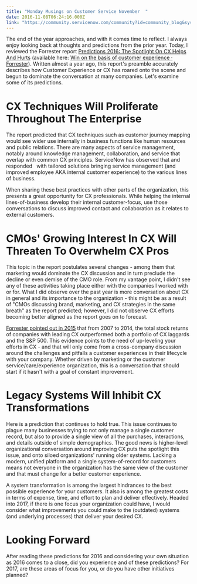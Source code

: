 ```yaml
---
title: "Monday Musings on Customer Service November  "
date: 2016-11-08T06:24:16.000Z
link: "https://community.servicenow.com/community?id=community_blog&sys_id=e09ceae1dbd0dbc01dcaf3231f961937"
---
```

<p>The end of the year approaches, and with it comes time to reflect. I always enjoy looking back at thoughts and predictions from the prior year. Today, I reviewed the Forrester report <span style="text-decoration: underline;">Predictions 2016: The Spotlight On CX Helps And Hurts</span> (available here: <a href="https://go.forrester.com/research/cx/" title="https://go.forrester.com/research/cx/">Win on the basis of customer experience  · Forrester</a>). Written almost a year ago, this report's preamble accurately describes how Customer Experience or CX has roared onto the scene and begun to dominate the conversation at many companies. Let's examine some of its predictions.</p><p></p><h1>CX Techniques Will Proliferate Throughout The Enterprise</h1><p>The report predicted that CX techniques such as customer journey mapping would see wider use internally in business functions like human resources and public relations. There are many aspects of service management, notably around knowledge management, collaboration, and service that overlap with common CX principles. ServiceNow has observed that and responded   with tailored solutions bringing service management (and improved employee AKA internal customer experience) to the various lines of business.</p><p></p><p>When sharing these best practices with other parts of the organization, this presents a great opportunity for CX professionals. While helping the internal lines-of-business develop their internal customer-focus, use those conversations to discuss improved contact and collaboration as it relates to external customers.</p><p></p><h1>CMOs' Growing Interest In CX Will Threaten To Overwhelm CX Pros</h1><p>This topic in the report postulates several changes - among them that marketing would dominate the CX discussion and in turn preclude the decline or even demise of the CMO role. From my vantage point, I didn't see any of these activities taking place either with the companies I worked with or for. What I did observe over the past year is more conversation about CX in general and its importance to the organization - this might be as a result of "CMOs discussing brand, marketing, and CX strategies in the same breath" as the report predicted; however, I did not observe CX efforts becoming better aligned as the report goes on to forecast.</p><p></p><p><a title="ww.forrester.com/Customer+Experience+Leaders+Crush+Laggards+on+Revenue+Growth/-/E-PRE8126" href="https://www.forrester.com/Customer+Experience+Leaders+Crush+Laggards+on+Revenue+Growth/-/E-PRE8126">Forrester pointed out in 2015</a> that from 2007 to 2014, the total stock returns of companies with leading CX outperformed both a portfolio of CX laggards and the S&amp;P 500. This evidence points to the need of up-leveling your efforts in CX - and that will only come from a cross-company discussion around the challenges and pitfalls a customer experiences in their lifecycle with your company. Whether driven by marketing or the customer service/care/experience organization, this is a conversation that should start if it hasn't with a goal of constant improvement.</p><p></p><h1>Legacy Systems Will Inhibit CX Transformations</h1><p>Here is a prediction that continues to hold true. This issue continues to plague many businesses trying to not only manage a single customer record, but also to provide a single view of all the purchases, interactions, and details outside of simple demographics. The good news is higher-level organizational conversation around improving CX puts the spotlight this issue, and onto siloed organizations' running older systems. Lacking a modern, unified platform and a single system-of-record for customers means not everyone in the organization has the same view of the customer and that must change for a better customer experience.</p><p></p><p>A system transformation is among the largest hindrances to the best possible experience for your customers. It also is among the greatest costs in terms of expense, time, and effort to plan and deliver effectively. Headed into 2017, if there is one focus your organization could have, I would consider what improvements you could make to the (outdated) systems (and underlying processes) that deliver your desired CX.</p><p></p><h1>Looking Forward</h1><p>After reading these predictions for 2016 and considering your own situation as 2016 comes to a close, did you experience and of these predictions? For 2017, are these areas of focus for you, or do you have other initiatives planned?</p>